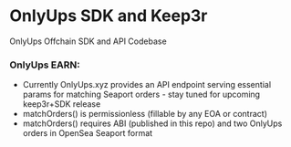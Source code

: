 # OnlyUps SDK and Keep3r
OnlyUps Offchain SDK and API Codebase

### OnlyUps EARN: 

* Currently OnlyUps.xyz provides an API endpoint serving essential params for matching Seaport orders - stay tuned for upcoming keep3r+SDK release
* matchOrders() is permissionless (fillable by any EOA or contract)
* matchOrders() requires ABI (published in this repo) and two OnlyUps orders in OpenSea Seaport format
